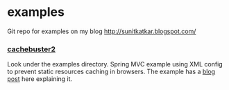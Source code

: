 # examples
Git repo for examples on my blog http://sunitkatkar.blogspot.com/

### [cachebuster2](https://github.com/sunitk/examples/tree/master/cachebuster2)

Look under the examples directory. Spring MVC example using XML config to prevent static resources caching in browsers. The example has a [blog post](http://sunitkatkar.blogspot.in/2016/04/preventing-caching-of-static-resources.html) here explaining it.
